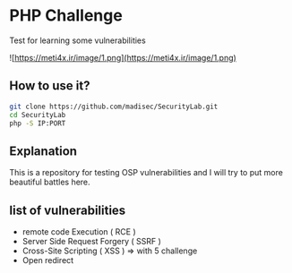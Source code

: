 # PHP Challenge

Test for learning some vulnerabilities

![https://meti4x.ir/image/1.png](https://meti4x.ir/image/1.png)

## How to use it?

```bash
git clone https://github.com/madisec/SecurityLab.git
cd SecurityLab
php -S IP:PORT
```

## Explanation

This is a repository for testing OSP vulnerabilities and I will try to put more beautiful battles here.

## list of vulnerabilities

- remote code Execution ( RCE )
- Server Side Request Forgery ( SSRF )
- Cross-Site Scripting ( XSS ) ⇒ with 5 challenge
- Open redirect